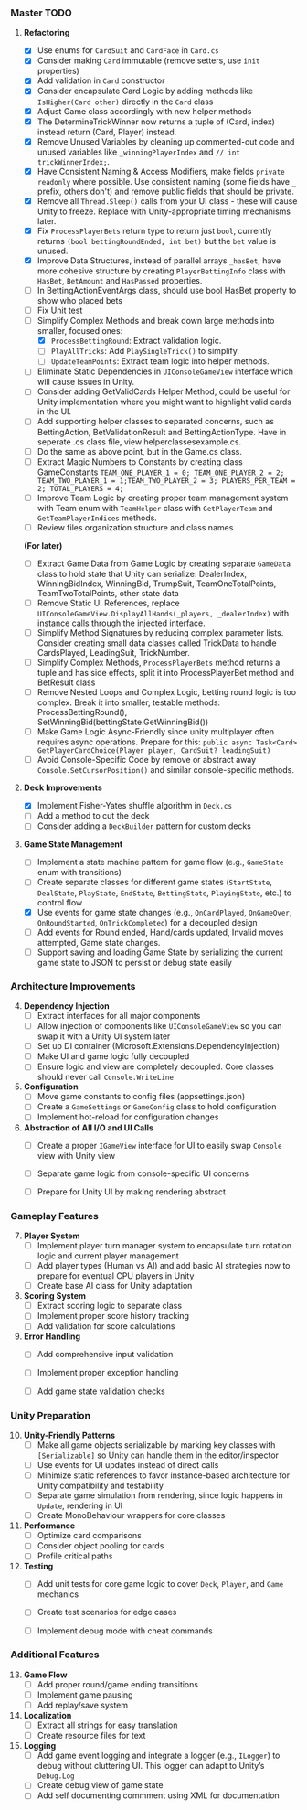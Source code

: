 ### **Master TODO**
1. **Refactoring**
   - [x] Use enums for `CardSuit` and `CardFace` in `Card.cs`
   - [x] Consider making `Card` immutable (remove setters, use `init` properties)
   - [x] Add validation in `Card` constructor
   - [x] Consider encapsulate Card Logic by adding methods like `IsHigher(Card other)` directly in the `Card` class
   - [x] Adjust Game class accordingly with new helper methods
   - [x] The DetermineTrickWinner now returns a tuple of (Card, index) instead return (Card, Player) instead.
   - [x] Remove Unused Variables by cleaning up commented-out code and unused variables like `_winningPlayerIndex` and `// int trickWinnerIndex;`.
   - [x] Have Consistent Naming & Access Modifiers, make fields `private readonly` where possible. Use consistent naming (some fields have `_` prefix, others don't) and remove public fields that should be private.
   - [x] Remove all `Thread.Sleep()` calls from your UI class - these will cause Unity to freeze. Replace with Unity-appropriate timing mechanisms later.
   - [x] Fix `ProcessPlayerBets` return type to return just `bool`, currently returns `(bool bettingRoundEnded, int bet)` but the `bet` value is unused.
   - [x] Improve Data Structures, instead of parallel arrays `_hasBet`, have more cohesive structure by creating `PlayerBettingInfo` class with `HasBet`, `BetAmount` and `HasPassed` properties.
   - [ ] In BettingActionEventArgs class, should use bool HasBet property to show who placed bets
   - [ ] Fix Unit test
   - [ ] Simplify Complex Methods and break down large methods into smaller, focused ones: 
       - [x] `ProcessBettingRound`: Extract validation logic.
       - [ ] `PlayAllTricks`: Add `PlaySingleTrick()` to simplify.
       - [ ] `UpdateTeamPoints`: Extract team logic into helper methods.
   - [ ] Eliminate Static Dependencies in `UIConsoleGameView` interface which will cause issues in Unity.
   - [ ] Consider adding GetValidCards Helper Method, could be useful for Unity implementation where you might want to highlight valid cards in the UI.
   - [ ] Add supporting helper classes to separated concerns, such as BettingAction, BetValidationResult and BettingActionType. Have in seperate .cs class file, view helperclassesexample.cs.
   - [ ] Do the same as above point, but in the Game.cs class.
   - [ ] Extract Magic Numbers to Constants by creating class GameConstants `TEAM_ONE_PLAYER_1 = 0; TEAM_ONE_PLAYER_2 = 2; TEAM_TWO_PLAYER_1 = 1;TEAM_TWO_PLAYER_2 = 3; PLAYERS_PER_TEAM = 2; TOTAL_PLAYERS = 4;`
   - [ ] Improve Team Logic by creating proper team management system with Team enum with `TeamHelper` class with `GetPlayerTeam`  and `GetTeamPlayerIndices` methods.
   - [ ] Review files organization structure and class names
   
   **(For later)**

   - [ ] Extract Game Data from Game Logic by creating separate `GameData` class to hold state that Unity can serialize: DealerIndex, WinningBidIndex, WinningBid, TrumpSuit, TeamOneTotalPoints, TeamTwoTotalPoints, other state data
   - [ ] Remove Static UI References, replace `UIConsoleGameView.DisplayAllHands(_players, _dealerIndex)` with instance calls through the injected interface.
   - [ ] Simplify Method Signatures by reducing complex parameter lists. Consider creating small data classes called TrickData to handle CardsPlayed, LeadingSuit, TrickNumber.
   - [ ] Simplify Complex Methods, `ProcessPlayerBets` method returns a tuple and has side effects, split it into ProcessPlayerBet method and BetResult class
   - [ ] Remove Nested Loops and Complex Logic, betting round logic is too complex. Break it into smaller, testable methods: ProcessBettingRound(), SetWinningBid(bettingState.GetWinningBid())
   - [ ] Make Game Logic Async-Friendly since unity multiplayer often requires async operations. Prepare for this: `public async Task<Card> GetPlayerCardChoice(Player player, CardSuit? leadingSuit)`
   - [ ] Avoid Console-Specific Code by remove or abstract away `Console.SetCursorPosition()` and similar console-specific methods.

2. **Deck Improvements**
   - [x] Implement Fisher-Yates shuffle algorithm in `Deck.cs`
   - [ ] Add a method to cut the deck
   - [ ] Consider adding a `DeckBuilder` pattern for custom decks

3. **Game State Management**
   - [ ] Implement a state machine pattern for game flow (e.g., `GameState` enum with transitions)
   - [ ] Create separate classes for different game states (`StartState`, `DealState`, `PlayState`, `EndState`, `BettingState`, `PlayingState`, etc.) to control flow
   - [x] Use events for game state changes (e.g., `OnCardPlayed`, `OnGameOver`, `OnRoundStarted`, `OnTrickCompleted`) for a decoupled design
   - [ ] Add events for Round ended, Hand/cards updated, Invalid moves attempted, Game state changes.
   - [ ] Support saving and loading Game State by serializing the current game state to JSON to persist or debug state easily

### Architecture Improvements
4. **Dependency Injection**
   - [ ] Extract interfaces for all major components
   - [ ] Allow injection of components like `UIConsoleGameView` so you can swap it with a Unity UI system later
   - [ ] Set up DI container (Microsoft.Extensions.DependencyInjection)
   - [ ] Make UI and game logic fully decoupled
   - [ ] Ensure logic and view are completely decoupled. Core classes should never call `Console.WriteLine`

5. **Configuration**
   - [ ] Move game constants to config files (appsettings.json)
   - [ ] Create a `GameSettings` or `GameConfig` class to hold configuration
   - [ ] Implement hot-reload for configuration changes

6. **Abstraction of All I/O and UI Calls**
   - [ ] Create a proper `IGameView` interface for UI to easily swap `Console` view with Unity view
   - [ ] Separate game logic from console-specific UI concerns
   - [ ] Prepare for Unity UI by making rendering abstract


### Gameplay Features
7. **Player System**
   - [ ] Implement player turn manager system to encapsulate turn rotation logic and current player management
   - [ ] Add player types (Human vs AI) and add basic AI strategies now to prepare for eventual CPU players in Unity
   - [ ] Create base AI class for Unity adaptation

8. **Scoring System**
   - [ ] Extract scoring logic to separate class
   - [ ] Implement proper score history tracking
   - [ ] Add validation for score calculations

9. **Error Handling**
   - [ ] Add comprehensive input validation
   - [ ] Implement proper exception handling
   - [ ] Add game state validation checks


### Unity Preparation
10. **Unity-Friendly Patterns**
    - [ ] Make all game objects serializable by marking key classes with `[Serializable]` so Unity can handle them in the editor/inspector
    - [ ] Use events for UI updates instead of direct calls
    - [ ] Minimize static references to favor instance-based architecture for Unity compatibility and testability
    - [ ] Separate game simulation from rendering, since logic happens in `Update`, rendering in UI
    - [ ] Create MonoBehaviour wrappers for core classes

11. **Performance**
    - [ ] Optimize card comparisons
    - [ ] Consider object pooling for cards
    - [ ] Profile critical paths

12. **Testing**
    - [ ] Add unit tests for core game logic to cover `Deck`, `Player`, and `Game` mechanics
    - [ ] Create test scenarios for edge cases
    - [ ] Implement debug mode with cheat commands


### Additional Features
13. **Game Flow**
    - [ ] Add proper round/game ending transitions
    - [ ] Implement game pausing
    - [ ] Add replay/save system

14. **Localization**
    - [ ] Extract all strings for easy translation
    - [ ] Create resource files for text

15. **Logging**
    - [ ] Add game event logging and integrate a logger (e.g., `ILogger`) to debug without cluttering UI. This logger can adapt to Unity’s `Debug.Log`
    - [ ] Create debug view of game state
    - [ ] Add self documenting commment using XML for documentation